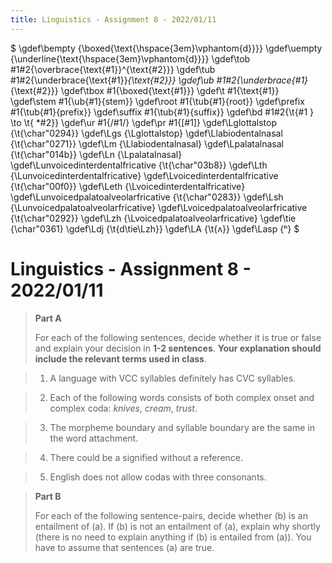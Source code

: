 ```yaml
---
title: Linguistics - Assignment 8 - 2022/01/11
---
```


$
\gdef\bempty {\boxed{\text{\hspace{3em}\vphantom{d}}}}
\gdef\uempty {\underline{\text{\hspace{3em}\vphantom{d}}}}
\gdef\tob #1#2{\overbrace{\text{#1}}^{\text{#2}}}
\gdef\tub #1#2{\underbrace{\text{#1}}_{\text{#2}}}
\gdef\ub #1#2{\underbrace{#1}_{\text{#2}}}
\gdef\tbox #1{\boxed{\text{#1}}}
\gdef\t #1{\text{#1}}
\gdef\stem #1{\ub{#1}{stem}}
\gdef\root #1{\tub{#1}{root}}
\gdef\prefix #1{\tub{#1}{prefix}}
\gdef\suffix #1{\tub{#1}{suffix}}
\gdef\bd #1#2{\t{#1 } \to \t{ *#2}}
\gdef\ur #1{/#1/}
\gdef\pr #1{[#1]}
\gdef\Lglottalstop {\t{\char"0294}}
\gdef\Lgs {\Lglottalstop}
\gdef\Llabiodentalnasal {\t{\char"0271}}
\gdef\Lm {\Llabiodentalnasal}
\gdef\Lpalatalnasal {\t{\char"014b}}
\gdef\Ln {\Lpalatalnasal}
\gdef\Lunvoicedinterdentalfricative {\t{\char"03b8}}
\gdef\Lth {\Lunvoicedinterdentalfricative}
\gdef\Lvoicedinterdentalfricative {\t{\char"00f0}}
\gdef\Leth {\Lvoicedinterdentalfricative}
\gdef\Lunvoicedpalatoalveolarfricative {\t{\char"0283}}
\gdef\Lsh {\Lunvoicedpalatoalveolarfricative}
\gdef\Lvoicedpalatoalveolarfricative {\t{\char"0292}}
\gdef\Lzh {\Lvoicedpalatoalveolarfricative}
\gdef\tie {\char"0361}
\gdef\Ldj {\t{d\tie\Lzh}}
\gdef\LA {\t{ʌ}}
\gdef\Lasp {ʰ}
$

# Linguistics - Assignment 8 - 2022/01/11


> **Part A**
>
> For each of the following sentences, decide whether it is true or false and explain your decision in **1-2 sentences**. **Your explanation should include the relevant terms used in class**.

> 1. A language with VCC syllables definitely has CVC syllables.

> 2. Each of the following words consists of both complex onset and complex coda: *knives*, *cream*,  *trust*.

> 3. The morpheme boundary and syllable boundary are the same in the word attachment.

> 4. There could be a signified without a reference.

> 5. English does not allow codas with three consonants.

> **Part B**
>
> For each of the following sentence-pairs, decide whether (b) is an entailment of (a). If (b) is not an entailment of (a), explain why shortly (there is no need to explain anything if (b) is entailed from (a)). You have to assume that sentences (a) are true.


